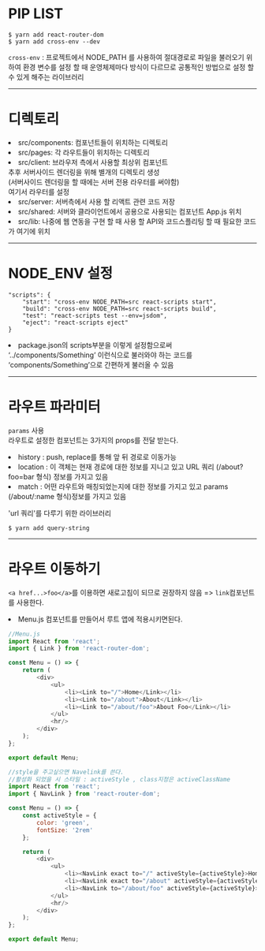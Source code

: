 <h1>PIP LIST</h1>

```code 
$ yarn add react-router-dom
$ yarn add cross-env --dev
```
`cross-env` : 프로젝트에서 NODE_PATH 를 사용하여 절대경로로 파일을 불러오기 위하여 환경 변수를 설정 할 때 운영체제마다 방식이 다르므로 공통적인 방법으로 설정 할 수 있게 해주는 라이브러리

---

<h1>디렉토리</h1>
<li>src/components: 컴포넌트들이 위치하는 디렉토리<br>

<li>src/pages: 각 라우트들이 위치하는 디렉토리<br>

<li>src/client: 브라우저 측에서 사용할 최상위 컴포넌트 <br>
추후 서버사이드 렌더링을 위해 별개의 디렉토리 생성<br>
(서버사이드 렌더링을 할 때에는 서버 전용 라우터를 써야함) <br>여기서 라우터를 설정

<li>src/server: 서버측에서 사용 할 리액트 관련 코드 저장<br>
<li>src/shared: 서버와 클라이언트에서 공용으로 사용되는 컴포넌트 App.js 위치<br>

<li>src/lib: 나중에 웹 연동을 구현 할 때 사용 할 API와 코드스플리팅 할 때 필요한 코드가 여기에 위치

---

<h1>NODE_ENV 설정</h1>

    "scripts": {
        "start": "cross-env NODE_PATH=src react-scripts start",
        "build": "cross-env NODE_PATH=src react-scripts build",
        "test": "react-scripts test --env=jsdom",
        "eject": "react-scripts eject"
    }
<li>package.json의 scripts부분을 이렇게 설정함으로써  ‘../components/Something’ 이런식으로 불러와야 하는 코드를 ‘components/Something’으로 간편하게 불러올 수 있음

---
<h1>라우트 파라미터</h1>

`params` 사용<br>
라우트로 설정한 컴포넌트는 3가지의 props를 전달 받는다.
<li>history : push, replace를 통해 앞 뒤 경로로 이동가능
<li>location : 이 객체는 현재 경로에 대한 정보를 지니고 있고  URL 쿼리 (/about?foo=bar 형식) 정보를 가지고 있음
<li>match : 어떤 라우트와 매칭되었는지에 대한 정보를 가지고 있고 params (/about/:name 형식)정보를 가지고 있음

'url 쿼리'를 다루기 위한 라이브러리
```
$ yarn add query-string
```
---

<h1>라우트 이동하기</h1>

`<a href...>foo</a>`를 이용하면 새로고침이 되므로 권장하지 않음 => `link`컴포넌트를 사용한다.
<li>Menu.js 컴포넌트를 만들어서 루트 앱에 적용시키면된다.

```javascript
//Menu.js
import React from 'react';
import { Link } from 'react-router-dom';

const Menu = () => {
    return (
        <div>
            <ul>
                <li><Link to="/">Home</Link></li>
                <li><Link to="/about">About</Link></li>
                <li><Link to="/about/foo">About Foo</Link></li>
            </ul>
            <hr/>
        </div>
    );
};

export default Menu;
```
```javascript
//style을 주고싶으면 Navelink를 쓴다.
//활성화 되었을 시 스타일 : activeStyle , class지정은 activeClassName
import React from 'react';
import { NavLink } from 'react-router-dom';

const Menu = () => {
    const activeStyle = {
        color: 'green',
        fontSize: '2rem'
    };

    return (
        <div>
            <ul>
                <li><NavLink exact to="/" activeStyle={activeStyle}>Home</NavLink></li>
                <li><NavLink exact to="/about" activeStyle={activeStyle}>About</NavLink></li>
                <li><NavLink to="/about/foo" activeStyle={activeStyle}>About Foo</NavLink></li>
            </ul>
            <hr/>
        </div>
    );
};

export default Menu;
```







